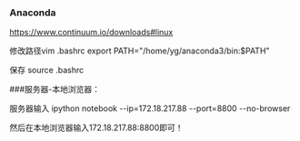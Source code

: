 ### Anaconda
https://www.continuum.io/downloads#linux

修改路径vim .bashrc
export PATH="/home/yg/anaconda3/bin:$PATH"

保存
source .bashrc


###服务器-本地浏览器：

服务器输入 ipython notebook --ip=172.18.217.88 --port=8800 --no-browser

然后在本地浏览器输入172.18.217.88:8800即可！
